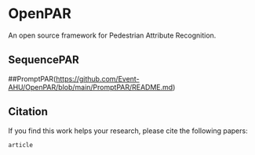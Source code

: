 # OpenPAR 
An open source framework for Pedestrian Attribute Recognition. 



## SequencePAR 


##PromptPAR(https://github.com/Event-AHU/OpenPAR/blob/main/PromptPAR/README.md)




## Citation 
If you find this work helps your research, please cite the following papers: 
```
article
```


